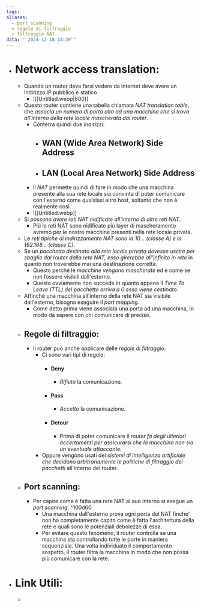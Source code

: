 ```yaml
---
tags: 
aliases:
  - port scanning
  - regole di filtraggio
  - filtraggio NAT
data: "`2024-12-18 14:39`"
---
```

- # Network access translation:
	- Quando un router deve farsi vedere da internet deve avere un indirizzo IP pubblico e statico 
		- ![[Untitled.webp|600]]
	- Questo router contiene una tabella chiamata _NAT translation table_, che _associa un numero di porta alta ad una macchina che si trova all'interno della rete locale mascherata dal router_.
		- Conterrà quindi due indirizzi:
			+ ## WAN (Wide Area Network) Side Address
			+ ## LAN (Local Area Network) Side Address
		+ Il _NAT_ permette quindi di fare in modo che una macchina presente alla sua rete locale sia convinta di poter comunicare con l'esterno come qualsiasi altro host, soltanto che non è realmente così.
		+ ![[Untitled.webp]]
	+ Si _possono avere reti NAT nidificate all'interno di altre reti NAT_.
		+ Più le reti NAT sono nidificate più layer di mascheramento avremo per le nostre macchine presenti nella rete locale privata.
	+ Le _reti tipiche di indirizzamento NAT sono la 10... (classe A) e la 192.168... (classe C)_.
	+ Se un _pacchetto destinato alla rete locale privata dovesse uscire per sbaglio dal router dalla rete NAT, esso girerebbe all'infinito in rete_ in quanto non troverebbe mai una destinazione corretta.
		+ Questo perché le _macchine vengono mascherate_ ed è come se non fossero visibili dall'esterno.
		+ Questo ovviamente non succede in quanto appena il _Time To Leave (TTL) del pacchetto arriva a $0$ esso viene cestinato_.
	+ Affinché una macchina all'interno della rete NAT sia visibile dall'esterno, bisogna eseguire il _port mapping_.
		+ Come detto prima viene associata una porta ad una macchina, in modo da sapere con chi comunicare di preciso.
	+ ## Regole di filtraggio:
		+ Il router può anche applicare delle _regole di filtraggio_.
			+ Ci sono vari tipi di regole:
				+ #### Deny
					+ _Rifiuto_ la comunicazione.
				+ #### Pass
					+ _Accetto_ la comunicazione.
				+ #### Detour
					+ Prima di poter comunicare il _router fa degli ulteriori accertamenti per assicurarsi che la macchina non sia un eventuale attaccante_.
			+ Oppure vengono usati dei _sistemi di intelligenza artificiale che decidono arbitrariamente le politiche di filtraggio dei pacchetti_ all'interno del router.
	+ ## Port scanning:
		+ Per capire come è fatta una rete NAT al suo interno si esegue un _port scanning_. ^100d60
			+ Una macchina dall'esterno prova ogni porta del NAT finche' non ha completamente capito come è fatta l'architettura della rete e quali sono le potenziali debolezze di essa.
			+ Per evitare questo fenomeno, il router controlla se una macchina sta controllando tutte le porte in maniera sequenziale. Una volta individuato il comportamento sospetto, il router filtra la macchina in modo che non possa più comunicare con la rete.
- # Link Utili:
	- 
